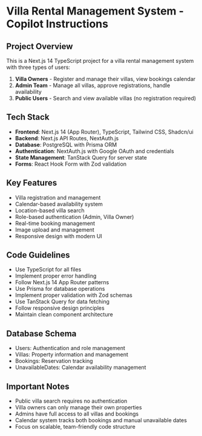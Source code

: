 <!-- Use this file to provide workspace-specific custom instructions to Copilot. For more details, visit https://code.visualstudio.com/docs/copilot/copilot-customization#_use-a-githubcopilotinstructionsmd-file -->

# Villa Rental Management System - Copilot Instructions

## Project Overview
This is a Next.js 14 TypeScript project for a villa rental management system with three types of users:
1. **Villa Owners** - Register and manage their villas, view bookings calendar
2. **Admin Team** - Manage all villas, approve registrations, handle availability
3. **Public Users** - Search and view available villas (no registration required)

## Tech Stack
- **Frontend**: Next.js 14 (App Router), TypeScript, Tailwind CSS, Shadcn/ui
- **Backend**: Next.js API Routes, NextAuth.js
- **Database**: PostgreSQL with Prisma ORM
- **Authentication**: NextAuth.js with Google OAuth and credentials
- **State Management**: TanStack Query for server state
- **Forms**: React Hook Form with Zod validation

## Key Features
- Villa registration and management
- Calendar-based availability system
- Location-based villa search
- Role-based authentication (Admin, Villa Owner)
- Real-time booking management
- Image upload and management
- Responsive design with modern UI

## Code Guidelines
- Use TypeScript for all files
- Implement proper error handling
- Follow Next.js 14 App Router patterns
- Use Prisma for database operations
- Implement proper validation with Zod schemas
- Use TanStack Query for data fetching
- Follow responsive design principles
- Maintain clean component architecture

## Database Schema
- Users: Authentication and role management
- Villas: Property information and management
- Bookings: Reservation tracking
- UnavailableDates: Calendar availability management

## Important Notes
- Public villa search requires no authentication
- Villa owners can only manage their own properties
- Admins have full access to all villas and bookings
- Calendar system tracks both bookings and manual unavailable dates
- Focus on scalable, team-friendly code structure
